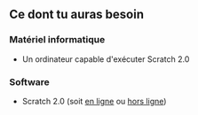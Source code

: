 ## Ce dont tu auras besoin

### Matériel informatique

+ Un ordinateur capable d'exécuter Scratch 2.0

### Software

+ Scratch 2.0 (soit [en ligne](https://scratch.mit.edu/projects/editor/) ou [hors ligne](https://scratch.mit.edu/scratch2download/))